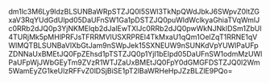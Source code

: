 dm1lc3M6Ly9ldzBLSUNBaWRpSTZJQ0l5SWl3TkNpQWdJbkJ6SWpvZ0ltZGxaV3RqYUdGdUlpd05DaUFnSW1Ga1pDSTZJQ0puWldWclkyaGhiaTVqWmlJc0RRb2dJQ0p3YjNKMElqb2dJalEwTXlJc0RRb2dJQ0pwWkNJNklDSm1ZbUl4TURjMk5pMHlPRFJsTFRRMVlUSXRPREl4TkMxaU1qQm1OelZqT1RRNE1qVWlMQTBLSUNBaVlXbGtJam9nSWpJek15SXNEUW9nSUNKdVpYUWlPaUFpZDNNaUxBMEtJQ0FpZEhsd1pTSTZJQ0p1YjI1bElpd05DaUFnSW1odmMzUWlPaUFpWjJWbGEyTm9ZVzR1WTJZaUxBMEtJQ0FpY0dGMGFDSTZJQ0l2Wm5WamEyZG1keUlzRFFvZ0lDSjBiSE1pT2lBaWRHeHpJZzBLZlE9PQo=
